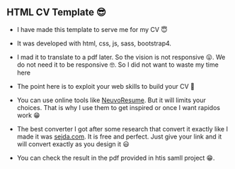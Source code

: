 ## HTML CV Template 😎

- I have made this template to serve me for my CV 😇
  
- It was developed with html, css, js, sass, bootstrap4.
- I mad it to translate to a pdf later. So the vision is not responsive 😛. We do not need it to be responsive 🤓. So I did not want to waste my time here
- The point here is to exploit your web skills to build your CV 🙂
- You can use online tools like [NeuvoResume](https://novoresume.com/). But it will limits your choices. That is why I use them to get inspired or once I want rapidos work 😁
- The best converter I got after some research that convert it exactly like I made it was [sejda.com](https://www.sejda.com/html-to-pdf). It is free and perfect. Just give your link and it will convert exactly as you design it 😃
- You can check the result in the pdf provided in htis samll project 😁.